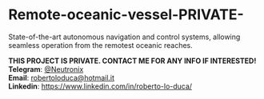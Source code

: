 # Remote-oceanic-vessel-PRIVATE-
State-of-the-art autonomous navigation and control systems, allowing seamless operation from the remotest oceanic reaches.

**THIS PROJECT IS PRIVATE. CONTACT ME FOR ANY INFO IF INTERESTED!**  
**Telegram**: [@Neutronix](https://t.me/Neutronix)  
**Email**: robertoloduca@hotmail.it  
**Linkedin**: https://www.linkedin.com/in/roberto-lo-duca/  
